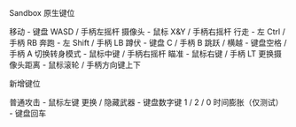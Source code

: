 Sandbox 原生键位

移动  -  键盘 WASD / 手柄左摇杆
摄像头  -  鼠标 X&Y / 手柄右摇杆
行走  -  左 Ctrl / 手柄 RB
奔跑  -  左 Shift / 手柄 LB
蹲伏  -  键盘 C / 手柄 B
跳跃 / 横越  -  键盘空格 / 手柄 A
切换转身模式  -  鼠标中键 / 手柄右摇杆
瞄准  -  鼠标右键 / 手柄 LT
更换摄像头距离  -  鼠标滚轮 / 手柄方向键上下



新增键位

普通攻击  -  鼠标左键
更换 / 隐藏武器  -  键盘数字键 1 / 2 / 0
时间膨胀（仅测试）  -  键盘回车
